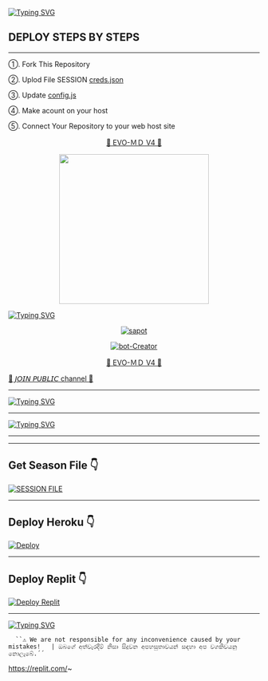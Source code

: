 

		
		



[![Typing SVG](http://readme-typing-svg.herokuapp.com?font=Fira+Code&pause=1000&color=000BFF&random=false&width=435&lines=WA+BOT+BY+PAPA+IGWE)](https://git.io/typing-svg)


## DEPLOY STEPS BY STEPS
____________________

➀. Fork This Repository 

➁. Uplod File SESSION [creds.json]()

➂. Update [config.js]()

➃. Make acount on your host

➄. Connect Your Repository to your web host site



<p align="center"> 
<u>🎯 EVO-ＭＤ V4 🎯</u>
</p>
<p align="center">
<img src="https://i.imgur.com/ANVneN4.jpeg/assets/133668461/1f9ce998-691d-4394-ae3e-be7f3f51d4c6" width="300" height="300"/>

[![Typing SVG](http://readme-typing-svg.herokuapp.com?font=Fira+Code&pause=1000&color=FF0000&random=false&width=435&lines=IGWE+THE+KING+OF+MIND🦄❗️)](https://git.io/typing-svg)
 
<p align="center">
<a href="#"><img title="sapot" src="https://img.shields.io/badge/papa-igwe-red.svg?style=for-the-badge&logo=github"></a>
</p>
</p>
<p align="center">
<a href="#"><img title="bot-Creator" src="https://img.shields.io/badge/Creator-PAPAIGWE.TECH-red.svg?style=for-the-badge&logo=github"></a>
</p>
<p align="center"> 
<u>🎯 EVO-ＭＤ V4 🎯</u>
</p>


[💞 𝘑𝘖𝘐𝘕 𝘗𝘜𝘉𝘓𝘐𝘊 channel  💞](https://whatsapp.com/channel/0029Vak1chV4Y9lkl89DuD3j)


____________________

[![Typing SVG](http://readme-typing-svg.herokuapp.com?font=Fira+Code&pause=1000&color=FF0000&random=false&width=435&lines=BOT+BY+IGWE+tech)](https://git.io/typing-svg)
____________________

[![Typing SVG](http://readme-typing-svg.herokuapp.com?font=Fira+Code&pause=1000&color=0004FF&random=false&width=435&lines=Deploy+on+Heroku+Video+%F0%9F%A6%8B)](https://git.io/typing-svg)

____________________


____________________

## Get Season File 👇
  
<a href='https://sessi-id-by-igwe-tech.onrender.com/oror?v=1' target="_blank"><img alt='SESSION FILE' src='https://img.shields.io/badge/SESSION FILE-100000?style=for-the-badge&logo=scan&logoColor=white&labelColor=black&color=black'/></a>

____________________

## Deploy Heroku 👇

[![Deploy](https://www.herokucdn.com/deploy/button.svg)](https://heroku.com)

____________________

## Deploy Replit 👇
  
<a href='https://replit.com/~' target="_blank"><img alt='Deploy Replit' src='https://img.shields.io/badge/DEPLOY REPLIT-100000?style=for-the-badge&logo=scan&logoColor=white&labelColor=black&color=black'/></a>

____________________


[![Typing SVG](http://readme-typing-svg.herokuapp.com?font=Fira+Code&pause=1000&color=000BFF&random=false&width=435&lines=IGWE+TECH🦄❗️)](https://git.io/typing-svg)


      ``⚠️ We are not responsible for any inconvenience caused by your mistakes!   | ඔබගේ අත්වැරදීම් නිසා සිදුවන අපහසුතාවයන් සඳහා අප වගකිවයනු නොලැබේ.´´


https://replit.com/~
